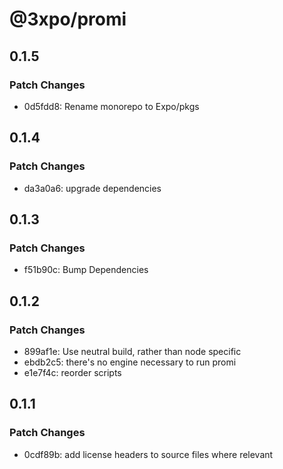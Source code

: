 # @3xpo/promi

## 0.1.5

### Patch Changes

- 0d5fdd8: Rename monorepo to Expo/pkgs

## 0.1.4

### Patch Changes

- da3a0a6: upgrade dependencies

## 0.1.3

### Patch Changes

- f51b90c: Bump Dependencies

## 0.1.2

### Patch Changes

- 899af1e: Use neutral build, rather than node specific
- ebdb2c5: there's no engine necessary to run promi
- e1e7f4c: reorder scripts

## 0.1.1

### Patch Changes

- 0cdf89b: add license headers to source files where relevant
